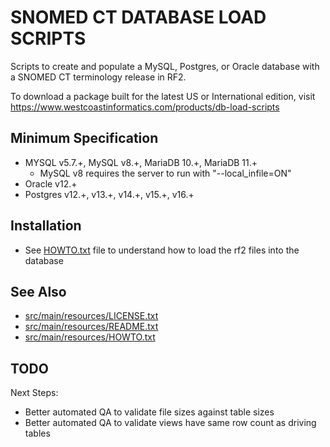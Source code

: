 SNOMED CT DATABASE LOAD SCRIPTS
===============================
Scripts to create and populate a MySQL, Postgres, or Oracle database with a
SNOMED CT terminology release in RF2.

To download a package built for the latest US or International edition, visit
https://www.westcoastinformatics.com/products/db-load-scripts

Minimum Specification
---------------------
- MYSQL v5.7.+, MySQL v8.+, MariaDB 10.+, MariaDB 11.+
  - MySQL v8 requires the server to run with "--local_infile=ON"
- Oracle v12.+
- Postgres v12.+, v13.+, v14.+, v15.+, v16.+

Installation
------------
* See [HOWTO.txt](src/main/resources/HOWTO.txt) file to understand how to load the rf2 files into the database


See Also
--------
* [src/main/resources/LICENSE.txt](src/main/resources/LICENSE.txt)
* [src/main/resources/README.txt](src/main/resources/README.txt)
* [src/main/resources/HOWTO.txt](src/main/resources/HOWTO.txt)

TODO
----
Next Steps:
* Better automated QA to validate file sizes against table sizes
* Better automated QA to validate views have same row count as driving tables

